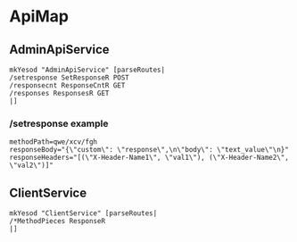 # ApiMap

## AdminApiService
	mkYesod "AdminApiService" [parseRoutes|
	/setresponse SetResponseR POST
	/responsecnt ResponseCntR GET
	/responses ResponsesR GET
	|]

### /setresponse example
	methodPath=qwe/xcv/fgh
	responseBody="{\"custom\": \"response\",\n\"body\": \"text_value\"\n}"
	responseHeaders="[(\"X-Header-Name1\", \"val1\"), (\"X-Header-Name2\", \"val2\")]"

## ClientService
	mkYesod "ClientService" [parseRoutes|
	/*MethodPieces ResponseR
	|]
